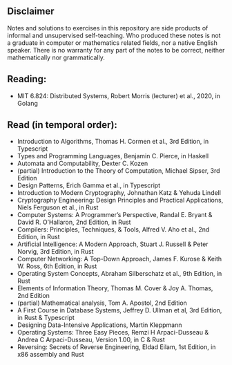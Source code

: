## Disclaimer

Notes and solutions to exercises in this repository are side products of informal and unsupervised
self-teaching. Who produced these notes is not a graduate in computer or mathematics related fields,
nor a native English speaker. There is no warranty for any part of the notes to be correct, neither
mathematically nor grammatically.

## Reading:
- MIT 6.824: Distributed Systems, Robert Morris (lecturer) et al., 2020, in Golang

## Read (in temporal order):
- Introduction to Algorithms, Thomas H. Cormen et al., 3rd Edition, in Typescript
- Types and Programming Languages, Benjamin C. Pierce, in Haskell
- Automata and Computability, Dexter C. Kozen
- (partial) Introduction to the Theory of Computation, Michael Sipser, 3rd Edition
- Design Patterns, Erich Gamma et al., in Typescript
- Introduction to Modern Cryptography, Johnathan Katz & Yehuda Lindell
- Cryptography Engineering: Design Principles and Practical Applications, Niels Ferguson et al., in
  Rust
- Computer Systems: A Programmer’s Perspective, Randal E. Bryant & David R. O’Hallaron, 2nd Edition,
  in Rust
- Compilers: Principles, Techniques, & Tools, Alfred V. Aho et al., 2nd Edition, in Rust
- Artificial Intelligence: A Modern Approach, Stuart J. Russell & Peter Norvig, 3rd Edition, in Rust
- Computer Networking: A Top-Down Approach, James F. Kurose & Keith W. Ross, 6th Edition, in Rust
- Operating System Concepts, Abraham Silberschatz et al., 9th Edition, in Rust
- Elements of Information Theory, Thomas M. Cover & Joy A. Thomas, 2nd Edition
- (partial) Mathematical analysis, Tom A. Apostol, 2nd Edition
- A First Course in Database Systems, Jeffrey D. Ullman et al, 3rd Edition, in Rust & Typescript
- Designing Data-Intensive Applications, Martin Kleppmann
- Operating Systems: Three Easy Pieces, Remzi H Arpaci-Dusseau & Andrea C Arpaci-Dusseau, Version
  1.00, in C & Rust
- Reversing: Secrets of Reverse Engineering, Eldad Eilam, 1st Edition, in x86 assembly and Rust
